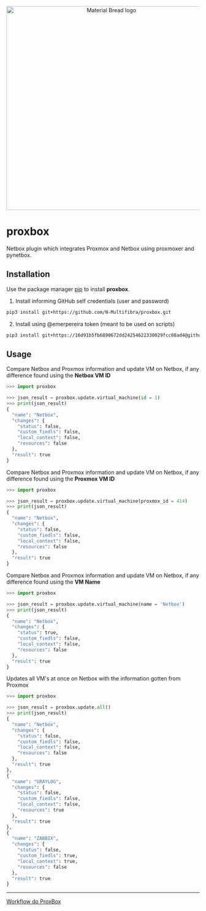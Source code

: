 <p align="center">
  <img width="532" src="https://github.com/N-Multifibra/proxbox/blob/main/etc/img/proxbox-full-logo.png" alt="Material Bread logo">
</p>


# proxbox
Netbox plugin which integrates Proxmox and Netbox using proxmoxer and pynetbox.


## Installation

Use the package manager [pip](https://pip.pypa.io/en/stable/) to install **proxbox**.

1. Install informing GitHub self credentials (user and password)

```bash
pip3 install git+https://github.com/N-Multifibra/proxbox.git

```
2. Install using @emerpereira token (meant to be used on scripts)

```bash
pip3 install git+https://16d91b5fb6890672dd24254622330029fcc08ad4@github.com/N-Multifibra/proxbox.git
```

## Usage

Compare Netbox and Proxmox information and update VM on Netbox, if any difference found using the **Netbox VM ID**

```python
>>> import proxbox

>>> json_result = proxbox.update.virtual_machine(id = 1)
>>> print(json_result)
{
  "name": "Netbox",
  "changes": {
    "status": false,
    "custom_fiedls": false,
    "local_context": false,
    "resources": false
  },
  "result": true
}
```
Compare Netbox and Proxmox information and update VM on Netbox, if any difference found using the **Proxmox VM ID**

```python
>>> import proxbox

>>> json_result = proxbox.update.virtual_machine(proxmox_id = 414)
>>> print(json_result)
{
  "name": "Netbox",
  "changes": {
    "status": false,
    "custom_fiedls": false,
    "local_context": false,
    "resources": false
  },
  "result": true
}
```

Compare Netbox and Proxmox information and update VM on Netbox, if any difference found using the **VM Name**

```python
>>> import proxbox

>>> json_result = proxbox.update.virtual_machine(name = 'Netbox')
>>> print(json_result)
{
  "name": "Netbox",
  "changes": {
    "status": true,
    "custom_fiedls": false,
    "local_context": false,
    "resources": false
  },
  "result": true
}
```

Updates all VM's at once on Netbox with the information gotten from Proxmox

```python
>>> import proxbox

>>> json_result = proxbox.update.all()
>>> print(json_result)
{
  "name": "Netbox",
  "changes": {
    "status": false,
    "custom_fiedls": false,
    "local_context": false,
    "resources": false
  },
  "result": true
},
{
  "name": "GRAYLOG",
  "changes": {
    "status": false,
    "custom_fiedls": false,
    "local_context": false,
    "resources": true
  },
  "result": true
},
{
  "name": "ZABBIX",
  "changes": {
    "status": false,
    "custom_fiedls": true,
    "local_context": true,
    "resources": false
  },
  "result": true
}
```

---

[Workflow do ProxBox](https://whimsical.com/proxbox-integracao-netbox-e-proxmox-XtrSijkFx2ZUKmkcAZqoUx)
